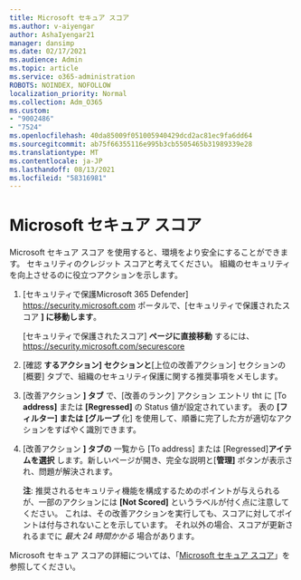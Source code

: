```yaml
---
title: Microsoft セキュア スコア
ms.author: v-aiyengar
author: AshaIyengar21
manager: dansimp
ms.date: 02/17/2021
ms.audience: Admin
ms.topic: article
ms.service: o365-administration
ROBOTS: NOINDEX, NOFOLLOW
localization_priority: Normal
ms.collection: Adm_O365
ms.custom:
- "9002486"
- "7524"
ms.openlocfilehash: 40da85009f051005940429dcd2ac81ec9fa6dd64
ms.sourcegitcommit: ab75f66355116e995b3cb5505465b31989339e28
ms.translationtype: MT
ms.contentlocale: ja-JP
ms.lasthandoff: 08/13/2021
ms.locfileid: "58316981"
---
```

# <a name="microsoft-secure-score"></a>Microsoft セキュア スコア

Microsoft セキュア スコア を使用すると、環境をより安全にすることができます。 セキュリティのクレジット スコアと考えてください。 組織のセキュリティを向上させるのに役立つアクションを示します。

1. [セキュリティで保護Microsoft 365 Defender] <https://security.microsoft.com> ポータルで、[セキュリティで保護されたスコア **] に移動します**。

   [セキュリティで保護されたスコア] **ページに直接移動** するには、 <https://security.microsoft.com/securescore>

2. [確認 **するアクション]** **セクションと**[上位の改善アクション] セクションの [概要] タブで、組織のセキュリティ保護に関する推奨事項をメモします。

3. [改善アクション **] タブ** で、[改善のランク] アクション エントリ tht に [To **address]** または **[Regressed]** の Status 値が設定されています。  表の **[フィルター] または** **[グループ** 化] を使用して、順番に完了した方が適切なアクションをすばやく識別できます。

4. [改善アクション **] タブの** 一覧から [To address] または [Regressed]**アイテムを選択** します。新しいページが開き、完全な説明と[**管理]** ボタンが表示され、問題が解決されます。

    **注**: 推奨されるセキュリティ機能を構成するためのポイントが与えられるが、一部のアクションには **[Not Scored]** というラベルが付く点に注意してください。 これは、その改善アクションを実行しても、スコアに対してポイントは付与されないことを示しています。 それ以外の場合、スコアが更新されるまでに *最大 24 時間かかる* 場合があります。

Microsoft セキュア スコアの詳細については、「[Microsoft セキュア スコア](https://docs.microsoft.com/microsoft-365/security/defender/microsoft-secure-score)」を参照してください。
